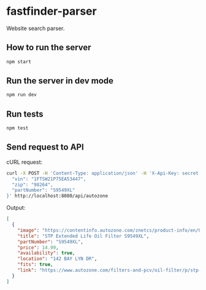 # fastfinder-parser

Website search parser.

## How to run the server

```sh
npm start
```

## Run the server in dev mode

```sh
npm run dev
```

## Run tests

```sh
npm test
```

## Send request to API

cURL request:

```sh
curl -X POST -H 'Content-Type: application/json' -H 'X-Api-Key: secret' -d '{
  "vin": "1FTSW21P75EA53447",
  "zip": "98264",
  "partNumber": "S9549XL"
}' http://localhost:8080/api/autozone
```

Output:

```json
[
  {
    "image": "https://contentinfo.autozone.com/znetcs/product-info/en/US/sxl/S9549XL/image/10/",
    "title": "STP Extended Life Oil Filter S9549XL",
    "partNumber": "S9549XL",
    "price": 14.99,
    "availability": true,
    "location": "142 BAY LYN DR",
    "fits": true,
    "link": "https://www.autozone.com/filters-and-pcv/oil-filter/p/stp-extended-life-oil-filter-s9549xl/663671_0_0?searchText=S9549XL"
  }
]
```
